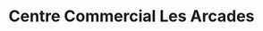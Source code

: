 ---
title: "Centre Commercial Les Arcades"
url: /saint-jean-de-vedas/centre-commercial-les-arcades/
shop: Einkaufszentrum
---